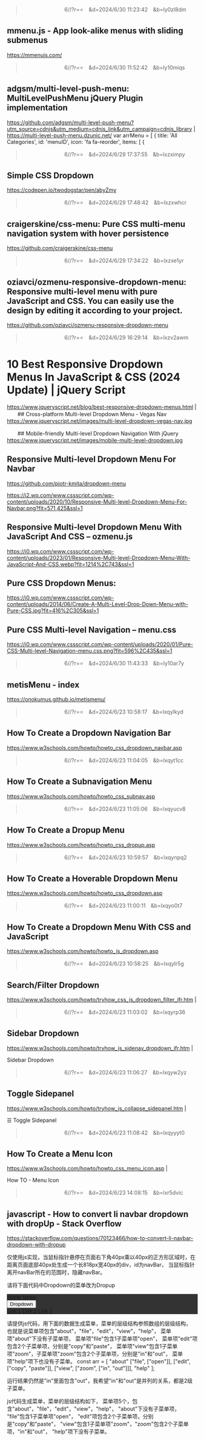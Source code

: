 
>　　　　　　　　6//?r=⭐　&d=2024/6/30 11:23:42　&b=ly0zl8dm
## mmenu.js - App look-alike menus with sliding submenus
https://mmenujs.com/

>　　　　　　　　6//?r=⭐　&d=2024/6/30 11:52:42　&b=ly10miqs
## adgsm/multi-level-push-menu: MultiLevelPushMenu jQuery Plugin implementation
https://github.com/adgsm/multi-level-push-menu?utm_source=cdnjs&utm_medium=cdnjs_link&utm_campaign=cdnjs_library
|
https://multi-level-push-menu.dzunic.net/
var arrMenu = [
  {
    title: 'All Categories',
    id: 'menuID',
    icon: 'fa fa-reorder',
    items: [
      {

>　　　　　　　　6//?r=⭐　&d=2024/6/29 17:37:55　&b=lxzximpy
## Simple CSS Dropdown
https://codepen.io/twodogstar/pen/abyZmy

>　　　　　　　　6//?r=⭐　&d=2024/6/29 17:48:42　&b=lxzxwhcr
## craigerskine/css-menu: Pure CSS multi-menu navigation system with hover persistence
https://github.com/craigerskine/css-menu

>　　　　　　　　6//?r=⭐　&d=2024/6/29 17:34:22　&b=lxzxe1yr
## oziavci/ozmenu-responsive-dropdown-menu: Responsive multi-level menu with pure JavaScript and CSS. You can easily use the design by editing it according to your project.
https://github.com/oziavci/ozmenu-responsive-dropdown-menu

>　　　　　　　　6//?r=⭐　&d=2024/6/29 16:29:14　&b=lxzv2awm
# 10 Best Responsive Dropdown Menus In JavaScript & CSS (2024 Update) | jQuery Script
https://www.jqueryscript.net/blog/best-responsive-dropdown-menus.html
|
　　## Cross-platform Multi-level Dropdown Menu - Vegas Nav
https://www.jqueryscript.net/images/multi-level-dropdown-vegas-nav.jpg

　　## Mobile-friendly Multi-level Dropdown Navigation With jQuery
https://www.jqueryscript.net/images/mobile-multi-level-dropdown.jpg

## Responsive Multi-level Dropdown Menu For Navbar
https://github.com/piotr-kmita/dropdown-menu
<link href="https://www.cssscript.com/demo/responsive-multi-level-dropdown-menu-navbar/dist/main.css" rel="stylesheet" />
<script src="https://www.cssscript.com/demo/responsive-multi-level-dropdown-menu-navbar/dist/main.js"></script>

https://i2.wp.com/www.cssscript.com/wp-content/uploads/2020/10/Responsive-Multi-level-Dropdown-Menu-For-Navbar.png?fit=571,425&ssl=1

## Responsive Multi-level Dropdown Menu With JavaScript And CSS – ozmenu.js
https://i0.wp.com/www.cssscript.com/wp-content/uploads/2023/01/Responsive-Multi-level-Dropdown-Menu-With-JavaScript-And-CSS.webp?fit=1214%2C743&ssl=1

## Pure CSS Dropdown Menus:
https://i0.wp.com/www.cssscript.com/wp-content/uploads/2014/06/Create-A-Multi-Level-Drop-Down-Menu-with-Pure-CSS.jpg?fit=416%2C305&ssl=1

## Pure CSS Multi-level Navigation – menu.css
https://i0.wp.com/www.cssscript.com/wp-content/uploads/2020/01/Pure-CSS-Multi-level-Navigation-menu.css.png?fit=596%2C435&ssl=1

>　　　　　　　　6//?r=⭐　&d=2024/6/30 11:43:33　&b=ly10ar7y
## metisMenu - index
https://onokumus.github.io/metismenu/

>　　　　　　　　6//?r=⭐　&d=2024/6/23 10:58:17　&b=lxqylkyd
## How To Create a Dropdown Navigation Bar
https://www.w3schools.com/howto/howto_css_dropdown_navbar.asp

>　　　　　　　　6//?r=⭐　&d=2024/6/23 11:04:05　&b=lxqyt1cc
## How To Create a Subnavigation Menu
https://www.w3schools.com/howto/howto_css_subnav.asp

>　　　　　　　　6//?r=⭐　&d=2024/6/23 11:05:06　&b=lxqyucv8
## How To Create a Dropup Menu
https://www.w3schools.com/howto/howto_css_dropup.asp


>　　　　　　　　6//?r=⭐　&d=2024/6/23 10:59:57　&b=lxqynpq2
## How To Create a Hoverable Dropdown Menu
https://www.w3schools.com/howto/howto_css_dropdown.asp

>　　　　　　　　6//?r=⭐　&d=2024/6/23 11:00:11　&b=lxqyo0t7
## How To Create a Dropdown Menu With CSS and JavaScript
https://www.w3schools.com/howto/howto_js_dropdown.asp

>　　　　　　　　6//?r=⭐　&d=2024/6/23 10:58:25　&b=lxqylr5g
## Search/Filter Dropdown
https://www.w3schools.com/howto/tryhow_css_js_dropdown_filter_ifr.htm
|

>　　　　　　　　6//?r=⭐　&d=2024/6/23 11:03:02　&b=lxqyrp36
## Sidebar Dropdown
https://www.w3schools.com/howto/tryhow_js_sidenav_dropdown_ifr.htm
|

Sidebar Dropdown

>　　　　　　　　6//?r=⭐　&d=2024/6/23 11:06:27　&b=lxqyw2yz
## Toggle Sidepanel
https://www.w3schools.com/howto/tryhow_js_collapse_sidepanel.htm
|

☰ Toggle Sidepanel

>　　　　　　　　6//?r=⭐　&d=2024/6/23 11:08:42　&b=lxqyyyt0
## How To Create a Menu Icon
https://www.w3schools.com/howto/howto_css_menu_icon.asp
|

How TO - Menu Icon

>　　　　　　　　6//?r=⭐　&d=2024/6/23 14:08:15　&b=lxr5dvic
## javascript - How to convert li navbar dropdown with dropUp - Stack Overflow
https://stackoverflow.com/questions/70123466/how-to-convert-li-navbar-dropdown-with-dropup

仅使用js实现，当鼠标指针悬停在页面右下角40px乘以40px的正方形区域时，在距离页面底部40px处生成一个长818px宽40px的div，id为navBar，
当鼠标指针离开navBar所在的范围时，隐藏navBar。

请将下面代码中Dropdown的菜单改为Dropup
<div class="navbar">
  <a href="#home">Home</a>
  <a href="#news">News</a>
  <div class="dropdown">
    <button class="dropbtn">Dropdown
      <i class="fa fa-caret-down"></i>
    </button>
    <div class="dropdown-content">
      <a href="#">Link 1</a>
      <a href="#">Link 2</a>
      <a href="#">Link 3</a>
    </div>
  </div>
</div>
<style>
/* Navbar container */
.navbar {
  overflow: hidden;
  background-color: #333;
  font-family: Arial;
}

/* Links inside the navbar */
.navbar a {
  float: left;
  font-size: 16px;
  color: white;
  text-align: center;
  padding: 14px 16px;
  text-decoration: none;
}

/* The dropdown container */
.dropdown {
  float: left;
  overflow: hidden;
}

/* Dropdown button */
.dropdown .dropbtn {
  font-size: 16px;
  border: none;
  outline: none;
  color: white;
  padding: 14px 16px;
  background-color: inherit;
  font-family: inherit; /* Important for vertical align on mobile phones */
  margin: 0; /* Important for vertical align on mobile phones */
}

/* Add a red background color to navbar links on hover */
.navbar a:hover, .dropdown:hover .dropbtn {
  background-color: red;
}

/* Dropdown content (hidden by default) */
.dropdown-content {
  display: none;
  position: absolute;
  background-color: #f9f9f9;
  min-width: 160px;
  box-shadow: 0px 8px 16px 0px rgba(0,0,0,0.2);
  z-index: 1;
}

/* Links inside the dropdown */
.dropdown-content a {
  float: none;
  color: black;
  padding: 12px 16px;
  text-decoration: none;
  display: block;
  text-align: left;
}

/* Add a grey background color to dropdown links on hover */
.dropdown-content a:hover {
  background-color: #ddd;
}

/* Show the dropdown menu on hover */
.dropdown:hover .dropdown-content {
  display: block;
}
</style>

请提供js代码，用下面的数据生成菜单，菜单的层级结构参照数组的层级结构，
也就是说菜单项包含"about"，"file"，"edit"，"view"，"help"，
菜单项"about"下没有子菜单项，
菜单项"file"包含1子菜单项"open"，
菜单项"edit"项包含2个子菜单项，分别是"copy"和"paste"，
菜单项"view"包含1子菜单项"zoom"，子菜单项"zoom"包含2个子菜单项，分别是"in"和"out"，
菜单项"help"项下也没有子菜单。
const arr = [
  "about"
  ["file", ["open"]],
  ["edit", ["copy", "paste"]],
  ["view", ["zoom", ["in", "out"]]],
  "help"
];

运行结果仍然是"in"里面包含"out"，我希望"in"和"out"是并列的关系，都是2级子菜单。

js代码生成菜单，菜单的层级结构如下，
菜单项5个，包含"about"，"file"，"edit"，"view"，"help"，
"about"下没有子菜单项，
"file"包含1子菜单项"open"，
"edit"项包含2个子菜单项，分别是"copy"和"paste"，
"view"包含1子菜单项"zoom"，"zoom"包含2个子菜单项，"in"和"out"，
"help"项下没有子菜单。
